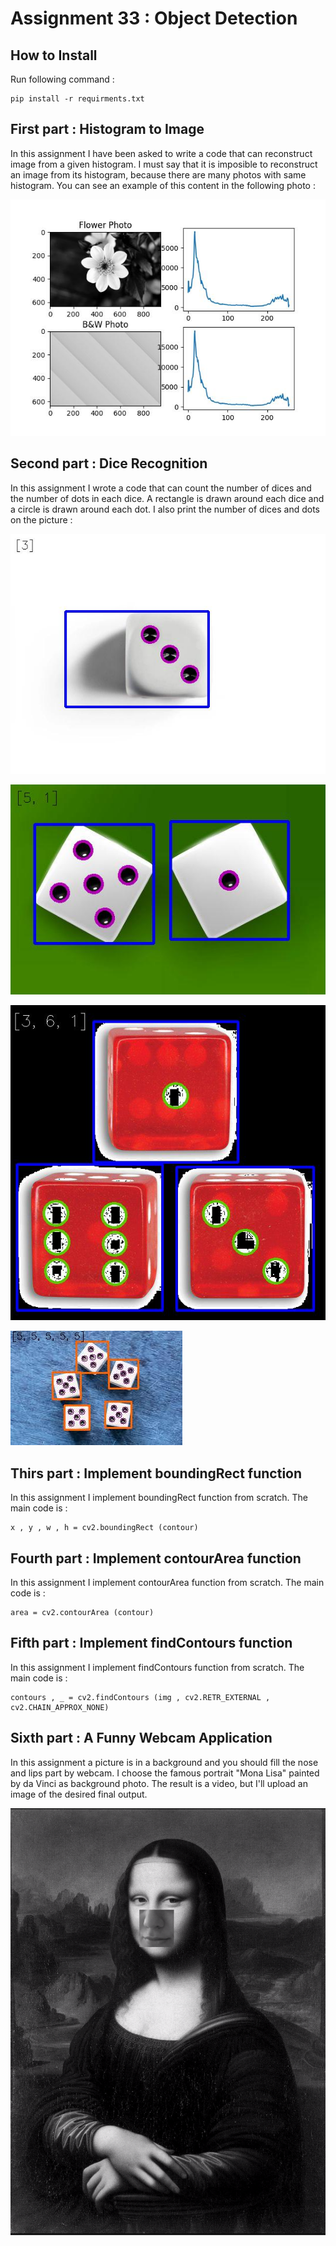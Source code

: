 # Assignment 33 : Object Detection

## How to Install
Run following command :
```
pip install -r requirments.txt
```

## First part : Histogram to Image
In this assignment I have been asked to write a code that can reconstruct image from a given histogram.
I must say that it is imposible to reconstruct an image from its histogram, because there are many photos with same histogram.
You can see an example of this content in the following photo :

![alt text](outputs/output_1.jpg)

## Second part : Dice Recognition
In this assignment I wrote a code that can count the number of dices and the number of dots in each dice.
A rectangle is drawn around each dice and a circle is drawn around each dot. I also print the number of dices and dots on the picture :

![alt text](outputs/output_2_1D.jpg)

![alt text](outputs/output_2_2D.jpg)

![alt text](outputs/output_2_3D.jpg)

![alt text](outputs/output_2_5D.jpg)

## Thirs part : Implement boundingRect function
In this assignment I implement boundingRect function from scratch. The main code is :
```
x , y , w , h = cv2.boundingRect (contour)
```

## Fourth part : Implement contourArea function
In this assignment I implement contourArea function from scratch. The main code is :
```
area = cv2.contourArea (contour)
```

## Fifth part : Implement findContours function
In this assignment I implement findContours function from scratch. The main code is :
```
contours , _ = cv2.findContours (img , cv2.RETR_EXTERNAL , cv2.CHAIN_APPROX_NONE)
```

## Sixth part : A Funny Webcam Application
In this assignment a picture is in a background and you should fill the nose and lips part by webcam.
I choose the famous portrait "Mona Lisa" painted by da Vinci as background photo.
The result is a video, but I'll upload an image of the desired final output.

![alt text](outputs/output_6_final_photo.png)